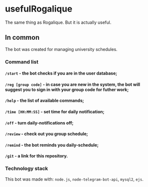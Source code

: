 # usefulRogalique
The same thing as Rogalique. But it is actually useful.

## In common
The bot was created for managing university schedules.

### Command list
#### `/start` - the bot checks if you are in the user database;
#### `/reg [group code]` - in case you are new in the system, the bot will suggest you to sign in with your group code for futher work;
#### `/help` - the list of available commands;
#### `/time [HH:MM:SS]` - set time for daily notification;
#### `/off` - turn daily-notifications off;
#### `/review` - check out you group schedule;
#### `/remind` - the bot reminds you daily-schedule;
#### `/git` - a link for this repository.

### Technology stack
This bot was made with:
`node.js`,
`node-telegram-bot-api`,
`mysql2`,
`ejs`.



